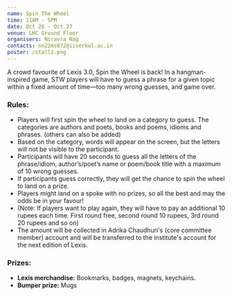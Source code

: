 ```yaml
---
name: Spin The Wheel
time: 11AM - 5PM
date: Oct 26 - Oct 27
venue: LHC Ground Floor
organisers: Niravra Nag
contacts: nn22ms072@iiserkol.ac.in
poster: /stall2.png
---
```


A crowd favourite of Lexis 3.0, Spin the Wheel is back! In a hangman-inspired game, STW players will have to guess a phrase for a given topic within a fixed amount of time—too many wrong guesses, and game over.

### Rules:
+ Players will first spin the wheel to land on a category to guess. The categories are authors and poets, books and poems, idioms and phrases. (others can also be added)
+ Based on the category, words will appear on the screen, but the letters will not be visible to the participant.
+ Participants will have 20 seconds to guess all the letters of the phrase/idiom, author’s/poet’s name or poem/book title with a maximum of 10 wrong guesses.
+ If participants guess correctly, they will get the chance to spin the wheel to land on a prize.
+ Players might land on a spoke with no prizes, so all the best and may the odds be in your favour!
+ (Note: If players want to play again, they will have to pay an additional 10 rupees each time. First round free, second round 10 rupees, 3rd round 20 rupees and so on)
+ The amount will be collected in Adrika Chaudhuri's (core committee member) account and will be transferred to the institute's account for the next edition of Lexis.

### Prizes:
- **Lexis merchandise:** Bookmarks, badges, magnets, keychains.
- **Bumper prize:** Mugs

